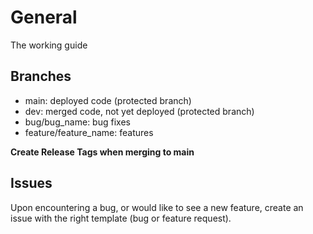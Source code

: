 # General

The working guide

## Branches
- main: deployed code (protected branch)
- dev: merged code, not yet deployed (protected branch)
- bug/bug_name: bug fixes
- feature/feature_name: features

<b>Create Release Tags when merging to main</b>

## Issues
Upon encountering a bug, or would like to see a new feature, create an issue with the right template (bug or feature request).

